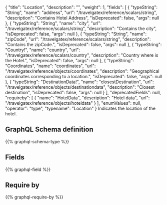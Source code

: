 {
  "title": "Location",
  "description": "",
  "weight": 1,
  "fields": [
    {
      "typeString": "String",
      "name": "address",
      "url": "/travelgatex/reference/scalars/string",
      "description": "Contains Hotel Address",
      "isDeprecated": false,
      "args": null
    },
    {
      "typeString": "String",
      "name": "city",
      "url": "/travelgatex/reference/scalars/string",
      "description": "Contains the city",
      "isDeprecated": false,
      "args": null
    },
    {
      "typeString": "String",
      "name": "zipCode",
      "url": "/travelgatex/reference/scalars/string",
      "description": "Contains the zipCode.",
      "isDeprecated": false,
      "args": null
    },
    {
      "typeString": "Country!",
      "name": "country",
      "url": "/travelgatex/reference/scalars/country",
      "description": "Country where is the Hotel.",
      "isDeprecated": false,
      "args": null
    },
    {
      "typeString": "Coordinates",
      "name": "coordinates",
      "url": "/travelgatex/reference/objects/coordinates",
      "description": "Geographical coordinates corresponding to a location.",
      "isDeprecated": false,
      "args": null
    },
    {
      "typeString": "DestinationData!",
      "name": "closestDestination",
      "url": "/travelgatex/reference/objects/destinationdata",
      "description": "Closest destination",
      "isDeprecated": false,
      "args": null
    }
  ],
  "deprecatedFields": null,
  "requireby": [
    {
      "name": "HotelData",
      "description": "Hotel data",
      "url": "/travelgatex/reference/objects/hoteldata"
    }
  ],
  "enumValues": null,
  "operator": "type",
  "typename": "Location"
}
Indicates the location of the hotel.
## GraphQL Schema definition

{{% graphql-schema-type %}}

## Fields

{{% graphql-field %}}

## Require by

{{% graphql-require-by %}}
